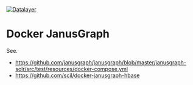 [![Datalayer](https://docs.datalayer.io/logo/datalayer-25.svg)](https://datalayer.io)

# Docker JanusGraph

See.

+ https://github.com/janusgraph/janusgraph/blob/master/janusgraph-solr/src/test/resources/docker-compose.yml
+ https://github.com/scil/docker-janusgraph-hbase
